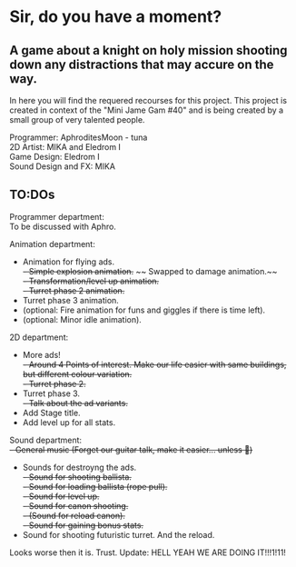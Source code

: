 # Sir, do you have a moment?

## A game about a knight on holy mission shooting down any distractions that may accure on the way. 

In here you will find the requered recourses for this project. This project is created in context of the "Mini Jame Gam #40" and is being created by a small group of very talented people. 

Programmer: AphroditesMoon - tuna  
2D Artist: MIKA and Eledrom I  
Game Design: Eledrom I  
Sound Design and FX: MIKA  


## TO:DOs

Programmer department:  
To be discussed with Aphro.  
  
Animation department:  
- Animation for flying ads.  
~~- Simple explosion animation.~~ ~~ Swapped to damage animation.~~  
~~- Transformation/level up animation.~~  
~~- Turret phase 2 animation.~~  
- Turret phase 3 animation.  
- (optional: Fire animation for funs and giggles if there is time left).  
- (optional: Minor idle animation).  

2D department:  
- More ads!  
~~- Around 4 Points of interest. Make our life easier with same buildings, but different colour variation.~~  
~~- Turret phase 2.~~  
- Turret phase 3.  
~~- Talk about the ad variants.~~  
- Add Stage title.  
- Add level up for all stats.

Sound department:  
~~- General music (Forget our guitar talk, make it easier... unless :eyes:)~~  
- Sounds for destroyng the ads.  
~~- Sound for shooting ballista.~~  
~~- Sound for loading ballista (rope pull).~~  
~~- Sound for level up.~~  
~~- Sound for canon shooting.~~  
~~- (Sound for reload canon).~~  
~~- Sound for gaining bonus stats.~~  
- Sound for shooting futuristic turret. And the reload.  
  
Looks worse then it is. Trust.
Update: HELL YEAH WE ARE DOING IT!!!1!11!